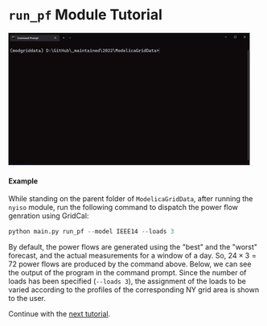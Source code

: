 `run_pf` Module Tutorial
========================

![Example of the `extract` module](figs/gif_run_pf-example.gif)

#### Example

While standing on the parent folder of `ModelicaGridData`, after running the `nyiso` module, run the following command to dispatch the power flow genration using GridCal:

```python
python main.py run_pf --model IEEE14 --loads 3
```

By default, the power flows are generated using the "best" and the "worst" forecast, and the actual measurements for a window of a day. So, $24 \times 3 = 72$ power flows are produced by the command above. Below, we can see the output of the program in the command prompt. Since the number of loads has been specified (`--loads 3`), the assignment of the loads to be varied according to the profiles of the corresponding NY grid area is shown to the user.

Continue with the [next tutorial](tutorial_val_pf.md).
